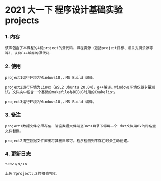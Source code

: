 # 2021 大一下 程序设计基础实验 projects

### 1. 内容

    该库包含了本课程的4份project的源代码、课程资源（包括project目标、相关支持资源等等），以及C++编写的源代码。

### 2. 使用

    project1运行环境为Windows10,，MS Build 编译。

    project2运行环境为Linux（WSL2 Ubuntu 20.04），g++编译。Windows环境仅做少量测试。文件夹中包含一个基础的makefile与DEBUG时用的Cmakelist。

    project3运行环境为Windows10,，MS Build 编译。

### 3. 备注

    project1数据文件必须存在。清空数据文件请至Data目录下将每一个.dat文件用0k的同名空文件替换。

    project2清空数据文件直接将其删除即可。程序检测到不存在时会主动创建。

### 4. 更新日志

    +2021/5/16

    上传了project1,2的相关内容。

